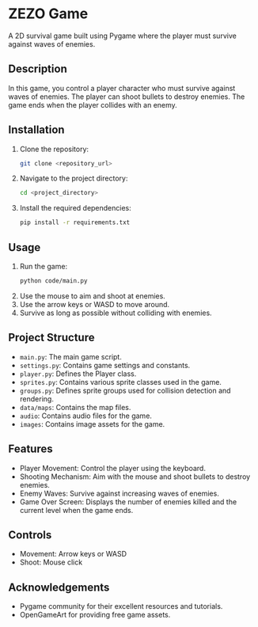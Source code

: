 # ZEZO Game

A 2D survival game built using Pygame where the player must survive against waves of enemies.

## Description

In this game, you control a player character who must survive against waves of enemies. The player can shoot bullets to destroy enemies. The game ends when the player collides with an enemy.

## Installation

1. Clone the repository:

   ```sh
   git clone <repository_url>

   ```

2. Navigate to the project directory:

   ```sh
   cd <project_directory>
   ```

3. Install the required dependencies:
   ```sh
   pip install -r requirements.txt
   ```

## Usage

1. Run the game:
   ```sh
   python code/main.py
   ```
2. Use the mouse to aim and shoot at enemies.
3. Use the arrow keys or WASD to move around.
4. Survive as long as possible without colliding with enemies.

## Project Structure

- `main.py`: The main game script.
- `settings.py`: Contains game settings and constants.
- `player.py`: Defines the Player class.
- `sprites.py`: Contains various sprite classes used in the game.
- `groups.py`: Defines sprite groups used for collision detection and rendering.
- `data/maps`: Contains the map files.
- `audio`: Contains audio files for the game.
- `images`: Contains image assets for the game.

## Features

- Player Movement: Control the player using the keyboard.
- Shooting Mechanism: Aim with the mouse and shoot bullets to destroy enemies.
- Enemy Waves: Survive against increasing waves of enemies.
- Game Over Screen: Displays the number of enemies killed and the current level when the game ends.

## Controls

- Movement: Arrow keys or WASD
- Shoot: Mouse click

## Acknowledgements

- Pygame community for their excellent resources and tutorials.
- OpenGameArt for providing free game assets.
